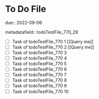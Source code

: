 # To Do File

due:: 2022-09-06

metadatafield:: todoTestFile_770_29

- [ ] Task of todoTestFile_770 1 [[Query me]]
- [ ] Task of todoTestFile_770 2 [[Query me]]
- [ ] Task of todoTestFile_770 3
- [ ] Task of todoTestFile_770 4
- [ ] Task of todoTestFile_770 5
- [ ] Task of todoTestFile_770 6
- [ ] Task of todoTestFile_770 7
- [ ] Task of todoTestFile_770 8
- [ ] Task of todoTestFile_770 9
- [ ] Task of todoTestFile_770 10